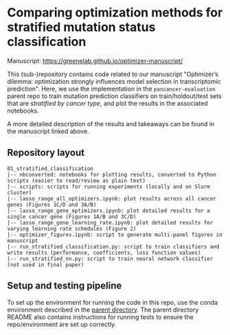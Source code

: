 # Comparing optimization methods for stratified mutation status classification

Manuscript: https://greenelab.github.io/optimizer-manuscript/

This (sub-)repository contains code related to our manuscript "Optimizer’s dilemma: optimization strongly influences model selection in transcriptomic prediction". Here, we use the implementation in the `pancancer-evaluation` parent repo to train mutation prediction classifiers on train/holdout/test sets that are _stratified by cancer type_, and plot the results in the associated notebooks.

A more detailed description of the results and takeaways can be found in the manuscript linked above.

## Repository layout

```
01_stratified_classification
|-- nbconverted: notebooks for plotting results, converted to Python scripts (easier to read/review as plain text)
|-- scripts: scripts for running experiments (locally and on Slurm cluster)
|-- lasso_range_all_optimizers.ipynb: plot results across all cancer genes (Figures 1C/D and 3A/B)
|-- lasso_range_gene_optimizers.ipynb: plot detailed results for a single cancer gene (Figures 1A/B and 3C/D)
|-- lasso_range_gene_learning_rate.ipynb: plot detailed results for varying learning rate schedules (Figure 2)
|-- optimizer_figures.ipynb: script to generate multi-panel figures in manuscript
|-- run_stratified_classification.py: script to train classifiers and write results (performance, coefficients, loss function values)
|-- run_stratified_nn.py: script to train neural network classifier (not used in final paper)
```

## Setup and testing pipeline

To set up the environment for running the code in this repo, use the conda environment described in the [parent directory](https://github.com/greenelab/pancancer-evaluation/). The parent directory README also contains instructions for running tests to ensure the repo/environment are set up correctly.
